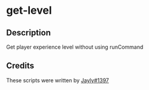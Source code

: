 # get-level

## Description
Get player experience level without using runCommand

## Credits
These scripts were written by [Jayly#1397](https://github.com/JaylyDev)
